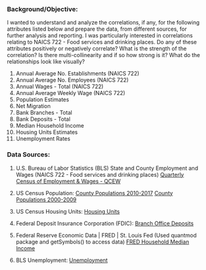 ### Background/Objective:
I wanted to understand and analyze the correlations, if any, for the following attributes listed below and prepare the data, from different sources, for further analysis and reporting. I was particularly interested in correlations relating to NAICS 722 - Food services and drinking places. Do any of these attributes positively or negatively correlate? What is the strength of the correlation? Is there multi-collinearity and if so how strong is it?  What do the relationships look like visually?  
1. Annual Average No. Establishments (NAICS 722)
1. Annual Average No. Employees (NAICS 722)
1. Annual Wages - Total (NAICS 722)
1. Annual Average Weekly Wage (NAICS 722)
1. Population Estimates      
1. Net Migration
1. Bank Branches - Total
1. Bank Deposits - Total
1. Median Household Income
1. Housing Units Estimates
1. Unemployment Rates

### Data Sources: 
1. U.S. Bureau of Labor Statistics (BLS)
State and County Employment and Wages (NAICS 722 - Food services and drinking places)
[Quarterly Census of Employment & Wages - QCEW](https://www.bls.gov/cew/datatoc.htm)
         
1. US Census Population:
[County Populations 2010-2017](https://www2.census.gov/programs-surveys/popest/datasets/2010-2017/counties/totals/)
[County Populations 2000-2009](https://www2.census.gov/programs-surveys/popest/datasets/2000-2009/counties/totals/)

1. US Census Housing Units: [Housing Units](https://www.census.gov/data/tables/2017/demo/popest/total-housing-units.html)
        
1. Federal Deposit Insurance Corporation (FDIC): [Branch Office Deposits](https://www5.fdic.gov/idasp/warp_download_all.asp)               
         
1. Federal Reserve Economic Data | FRED | St. Louis Fed
(Used quantmod package and getSymbols() to access data)
[FRED Household Median Income ](https://fred.stlouisfed.org/)
         
1. BLS Unemployment:
[Unemployment](https://download.bls.gov/pub/time.series/la/)
